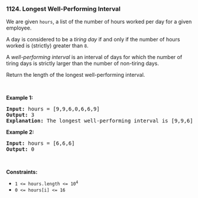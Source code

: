 <h3 align="left"> 1124. Longest Well-Performing Interval</h3>
<div><p>We are given <code>hours</code>, a list of the number of hours worked per day for a given employee.</p>

<p>A day is considered to be a <em>tiring day</em> if and only if the number of hours worked is (strictly) greater than <code>8</code>.</p>

<p>A <em>well-performing interval</em> is an interval of days for which the number of tiring days is strictly larger than the number of non-tiring days.</p>

<p>Return the length of the longest well-performing interval.</p>

<p>&nbsp;</p>
<p><strong>Example 1:</strong></p>

<pre><strong>Input:</strong> hours = [9,9,6,0,6,6,9]
<strong>Output:</strong> 3
<strong>Explanation: </strong>The longest well-performing interval is [9,9,6].
</pre>

<p><strong>Example 2:</strong></p>

<pre><strong>Input:</strong> hours = [6,6,6]
<strong>Output:</strong> 0
</pre>

<p>&nbsp;</p>
<p><strong>Constraints:</strong></p>

<ul>
	<li><code>1 &lt;= hours.length &lt;= 10<sup>4</sup></code></li>
	<li><code>0 &lt;= hours[i] &lt;= 16</code></li>
</ul>
</div>